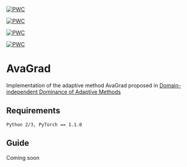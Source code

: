 [![PWC](https://img.shields.io/endpoint.svg?url=https://paperswithcode.com/badge/domain-independent-dominance-of-adaptive-1/stochastic-optimization-on-cifar-10-wrn-28-10)](https://paperswithcode.com/sota/stochastic-optimization-on-cifar-10-wrn-28-10?p=domain-independent-dominance-of-adaptive-1)

[![PWC](https://img.shields.io/endpoint.svg?url=https://paperswithcode.com/badge/domain-independent-dominance-of-adaptive-1/stochastic-optimization-on-cifar-100-wrn-28)](https://paperswithcode.com/sota/stochastic-optimization-on-cifar-100-wrn-28?p=domain-independent-dominance-of-adaptive-1)

[![PWC](https://img.shields.io/endpoint.svg?url=https://paperswithcode.com/badge/domain-independent-dominance-of-adaptive-1/stochastic-optimization-on-imagenet-resnet-50-2)](https://paperswithcode.com/sota/stochastic-optimization-on-imagenet-resnet-50-2?p=domain-independent-dominance-of-adaptive-1)

[![PWC](https://img.shields.io/endpoint.svg?url=https://paperswithcode.com/badge/domain-independent-dominance-of-adaptive-1/stochastic-optimization-on-penn-treebank)](https://paperswithcode.com/sota/stochastic-optimization-on-penn-treebank?p=domain-independent-dominance-of-adaptive-1)


# AvaGrad

Implementation of the adaptive method AvaGrad proposed in [Domain-independent Dominance of Adaptive Methods](https://arxiv.org/abs/1912.01823)

## Requirements
```
Python 2/3, PyTorch == 1.1.0
```

## Guide

Coming soon
